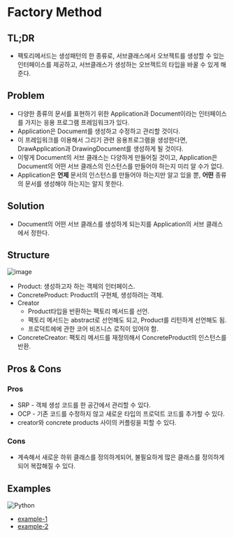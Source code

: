 # Factory Method

## TL;DR
- 팩토리메서드는 생성패턴의 한 종류로, 서브클래스에서 오브젝트를 생성할 수 있는 인터페이스를 제공하고, 서브클래스가 생성하는 오브젝트의 타입을 바꿀 수 있게 해준다.

## Problem
- 다양한 종류의 문서를 표현하기 위한 Application과 Document이라는 인터페이스를 가지는 응용 프로그램 프레임워크가 있다.
- Application은 Document를 생성하고 수정하고 관리할 것이다.
- 이 프레임워크를 이용해서 그리기 관련 응용프로그램을 생성한다면, DrawApplication과 DrawingDocument를 생성하게 될 것이다.
- 이렇게 Document의 서브 클래스는 다양하게 만들어질 것이고, Application은 Document의 어떤 서브 클래스의 인스턴스를 만들어야 하는지 미리 알 수가 없다.
- Application은 **언제** 문서의 인스턴스를 만들어야 하는지만 알고 있을 뿐, **어떤** 종류의 문서를 생성해야 하는지는 알지 못한다.

## Solution
- Document의 어떤 서브 클래스를 생성하게 되는지를 Application의 서브 클래스에서 정한다.

## Structure
![image](https://www.planttext.com/api/plantuml/png/VL7D2eCm3BxtANBS3le0miGXx3QsLoWrJi6ragQCCNptPKEdLjWj-PBl9wJmh8d3lLEjPQHQ6uGhkIeOLifqsdiedJM4Z3yu0Y09IJwJ5a8beMP7y5809ssaV9wH6rVjze8SxQL7qjmwA_qGs_qZ3tE8QUqROcosqxHBy-qXrZ42jRU6mTKJESiMmSIx7wyyR5AWhU0Z4UkilRDinHD56GQo7Ym-uanBLLL8APzv0m00)
- Product: 생성하고자 하는 객체의 인터페이스.
- ConcreteProduct: Product의 구현체, 생성하려는 객체.
- Creator
  - Product타입을 반환하는 팩토리 메서드를 선언.
  - 팩토리 메서드는 abstract로 선언해도 되고, Product를 리턴하게 선언해도 됨.
  - 프로덕트에에 관한 코어 비즈니스 로직이 있어야 함.
- ConcreteCreator: 팩토리 메서드를 재정의해서 ConcreteProduct의 인스턴스를 반환.

## Pros & Cons
###  Pros
- SRP - 객체 생성 코드를 한 공간에서 관리할 수 있다.
- OCP - 기존 코드를 수정하지 않고 새로운 타입의 프로덕트 코드를 추가할 수 있다.
- creator와 concrete products 사이의 커플링을 피할 수 있다.

### Cons
- 계속해서 새로운 하위 클래스를 정의하게되어, 불필요하게 많은 클래스를 정의하게 되어 복잡해질 수 있다.

## Examples
![Python](https://img.shields.io/badge/python-3670A0?style=for-the-badge&logo=python&logoColor=ffdd54)
* [example-1](/patterns/factory-methodry-method/examples/python/example-1.py)
* [example-2](/patterns/factory-methodry-method/examples/python/example-2.py)
